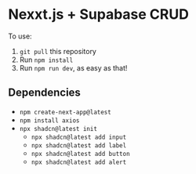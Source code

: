 # Nexxt.js + Supabase CRUD

To use:
1. `git pull` this repository
2. Run `npm install`
2. Run `npm run dev`, as easy as that!

## Dependencies
- `npm create-next-app@latest`
- `npm install axios`
- `npx shadcn@latest init`
    - `npx shadcn@latest add input`
    - `npx shadcn@latest add label`
    - `npx shadcn@latest add button`
    - `npx shadcn@latest add alert`